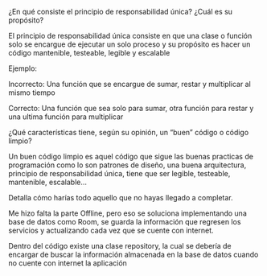 ¿En qué consiste el principio de responsabilidad única? ¿Cuál es su propósito?

El principio de responsabilidad única consiste en que una clase o función solo se encargue de ejecutar un solo proceso y su propósito es hacer un código mantenible, testeable, legible y escalable

Ejemplo:

Incorrecto:
Una función que se encargue de sumar, restar y multiplicar al mismo tiempo

Correcto:
Una función que sea solo para sumar, otra función para restar y una ultima función para multiplicar


¿Qué características tiene, según su opinión, un “buen” código o código limpio?

Un buen código limpio es aquel código que sigue las buenas practicas de programación como lo son patrones de diseño, una buena arquitectura, principio de responsabilidad única, tiene que ser legible, testeable, mantenible, escalable...


Detalla cómo harías todo aquello que no hayas llegado a completar. 

Me hizo falta la parte Offline, pero eso se soluciona implementando una base de datos como Room, se guarda la información que regresen los servicios y actualizando cada vez que se cuente con internet.

Dentro del código existe una clase repository, la cual se debería de encargar de buscar la información almacenada en la base de datos cuando no cuente con internet la aplicación
